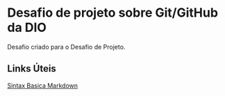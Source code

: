 # Desafio de projeto sobre Git/GitHub da DIO
Desafio criado para o Desafio de Projeto.


## Links Úteis
[Sintax Basica Markdown](https://markdownguide.org/basic-syntax/)
